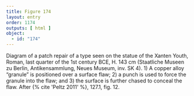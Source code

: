 ```yaml
---
title: Figure 174
layout: entry
order: 1174
outputs: [ html ]
object:
  - id: "174"
---
```


Diagram of a patch repair of a type seen on the statue of the Xanten Youth, Roman, last quarter of the 1st century BCE, H. 143 cm (Staatliche Museen zu Berlin, Antikensammlung, Neues Museum, inv. SK 4). 1) A copper alloy “granule” is positioned over a surface flaw; 2) a punch is used to force the granule into the flaw; and 3) the surface is further chased to conceal the flaw. After {% cite 'Peltz 2011' %}, 127.1, fig. 12.
